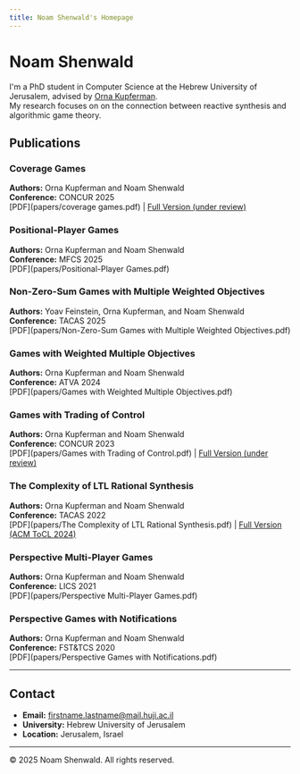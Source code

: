 ```yaml
---
title: Noam Shenwald's Homepage
---
```

# Noam Shenwald

I'm a PhD student in Computer Science at the Hebrew University of Jerusalem, advised by [Orna Kupferman](https://www.cs.huji.ac.il/~ornak/).  
My research focuses on on the connection between reactive synthesis and algorithmic game theory.


## Publications

### Coverage Games
**Authors:** Orna Kupferman and Noam Shenwald  
**Conference:** CONCUR 2025  
[PDF](papers/coverage games.pdf) | [Full Version (under review)](papers/coverage-games-full-version.pdf)

### Positional-Player Games
**Authors:** Orna Kupferman and Noam Shenwald  
**Conference:** MFCS 2025  
[PDF](papers/Positional-Player Games.pdf)

### Non-Zero-Sum Games with Multiple Weighted Objectives
**Authors:** Yoav Feinstein, Orna Kupferman, and Noam Shenwald  
**Conference:** TACAS 2025  
[PDF](papers/Non-Zero-Sum Games with Multiple Weighted Objectives.pdf)

### Games with Weighted Multiple Objectives
**Authors:** Orna Kupferman and Noam Shenwald  
**Conference:** ATVA 2024  
[PDF](papers/Games with Weighted Multiple Objectives.pdf)

### Games with Trading of Control
**Authors:** Orna Kupferman and Noam Shenwald  
**Conference:** CONCUR 2023  
[PDF](papers/Games with Trading of Control.pdf) | [Full Version (under review)](papers/games-with-trading-of-control-full-version.pdf)

### The Complexity of LTL Rational Synthesis
**Authors:** Orna Kupferman and Noam Shenwald  
**Conference:** TACAS 2022  
[PDF](papers/The Complexity of LTL Rational Synthesis.pdf) | [Full Version (ACM ToCL 2024)](https://dl.acm.org/doi/10.1145/3648473)

### Perspective Multi-Player Games
**Authors:** Orna Kupferman and Noam Shenwald  
**Conference:** LICS 2021  
[PDF](papers/Perspective Multi-Player Games.pdf)

### Perspective Games with Notifications
**Authors:** Orna Kupferman and Noam Shenwald  
**Conference:** FST&TCS 2020  
[PDF](papers/Perspective Games with Notifications.pdf)

---

## Contact

- **Email:** firstname.lastname@mail.huji.ac.il 
- **University:** Hebrew University of Jerusalem  
- **Location:** Jerusalem, Israel

---

© 2025 Noam Shenwald. All rights reserved.
